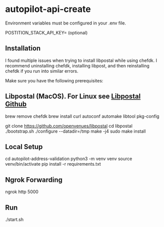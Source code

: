 # autopilot-api-create

Environment variables must be configured in your .env file.

POSTITION_STACK_API_KEY= (optional)

Installation
------------
I found multiple issues when trying to install libpostal while using chefdk. I recommend uninstalling chefdk, installing libpost, and then reinstalling chefdk if you run into similar errors.

Make sure you have the following prerequisites:

## Libpostal (MacOS). For Linux see [Libpostal Github](https://github.com/openvenues/libpostal)
brew remove chefdk
brew install curl autoconf automake libtool pkg-config

git clone https://github.com/openvenues/libpostal
cd libpostal
./bootstrap.sh
./configure --datadir=/tmp
make -j4
sudo make install

## Local Setup

cd autopilot-address-validation
python3 -m venv venv
source venv/bin/activate
pip install -r requirements.txt

## Ngrok Forwarding

ngrok http 5000

## Run 

./start.sh
